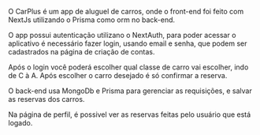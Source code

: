 O CarPlus é um app de aluguel de carros, onde o front-end foi feito com NextJs utilizando o Prisma como orm no back-end.

O app possui autenticação utilizano o NextAuth, para poder acessar o aplicativo é necessário fazer login, usando email e senha, que podem ser cadastrados na página de criação de contas.

Após o login você poderá escolher qual classe de carro vai escolher, indo de C à A. Após escolher o carro desejado é só confirmar a reserva. 

O back-end usa MongoDb e Prisma para gerenciar as requisições, e salvar as reservas dos carros.

Na página de perfil, é possivel ver as reservas feitas pelo usuário que está logado.
